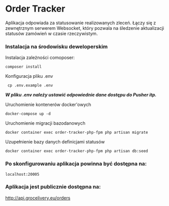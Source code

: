 # Order Tracker

Aplikacja odpowiada za statusowanie realizowanych zleceń. Łączy się z zewnętrznym serwerem Websocket, który pozwala na śledzenie aktualizacji statusów zamówień w czasie rzeczywistym.

### Instalacja na środowisku deweloperskim

Instalacja zależności comoposer:

```
composer install
```

Konfiguracja pliku .env
```
 cp .env.example .env
```

**_W pliku .env należy ustawić odpowiednie dane dostępu do Pusher itp._**

Uruchomienie kontenerów docker'owych
```
docker-compose up -d
```

Uruchomienie migracji bazodanowych
```
docker container exec order-tracker-php-fpm php artisan migrate
```

Uzupełnienie bazy danych definicjami statusów
```
docker container exec order-tracker-php-fpm php artisan db:seed
```

### Po skonfigurowaniu aplikacja powinna być dostępna na:

```
localhost:20005
```

### Aplikacja jest publicznie dostępna na:
http://api.grocelivery.eu/orders
